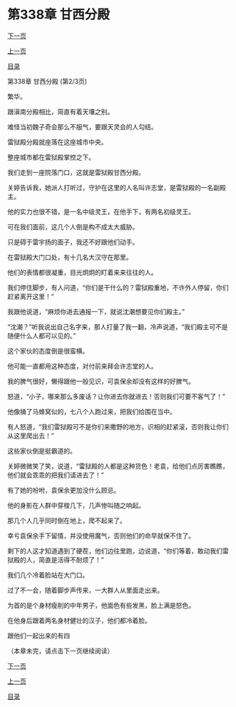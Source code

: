 <h1>第338章    甘西分殿</h1>
            <div><p><a href="./1013_%E7%AC%AC338%E7%AB%A0_%E7%94%98%E8%A5%BF%E5%88%86%E6%AE%BF.md">下一页</a></p><p><a href="./1011_%E7%AC%AC338%E7%AB%A0_%E7%94%98%E8%A5%BF%E5%88%86%E6%AE%BF.md">上一页</a></p><p><a href="../">目录</a></p></div>
            <div><p>第338章    甘西分殿 (第2/3页)</p><p>繁华。</p><p>跟滇南分殿相比，简直有着天壤之别。</p><p>难怪当初魏子奇会那么不服气，要跟天灵会的人勾结。</p><p>雷狱殿分殿就座落在这座城市中央。</p><p>整座城市都在雷狱殿掌控之下。</p><p>我们走到一座院落门口，这就是雷狱殿甘西分殿。</p><p>关婷告诉我，她派人打听过，守护在这里的人名叫许志堂，是雷狱殿的一名副殿主。</p><p>他的实力也很不错，是一名中级灵王，在他手下，有两名初级灵王。</p><p>可在我们面前，这几个人倒是构不成太大威胁。</p><p>只是碍于雷宇扬的面子，我还不好跟他们动手。</p><p>在雷狱殿大门口处，有十几名大汉守在那里。</p><p>他们的表情都很凝重，目光炯炯的盯着来来往往的人。</p><p>我们停住脚步，有人问道，“你们是干什么的？雷狱殿重地，不许外人停留，你们赶紧离开这里！”</p><p>我跟他说道，“麻烦你进去通报一下，就说沈潮想要见你们殿主。”</p><p>“沈潮？”听我说出自己名字来，那人打量了我一翻，冷声说道，“我们殿主可不是随便什么人都可以见的。”</p><p>这个家伙的态度倒是很蛮横。</p><p>他可能一直都用这种态度，对付前来拜会许志堂的人。</p><p>我的脾气很好，懒得跟他一般见识，可袁保余却没有这样的好脾气。</p><p>怒道，“小子，哪来那么多废话？让你进去你就进去！否则我们可要不客气了！”</p><p>他像捅了马蜂窝似的，七八个人跑过来，把我们给围在当中。</p><p>有人怒道，“我们雷狱殿可不是你们来撒野的地方，识相的赶紧滚，否则我让你们从这里爬出去！”</p><p>这些家伙倒是挺霸道的。</p><p>关婷微微笑了笑，说道，“雷狱殿的人都是这种货色！老袁，给他们点厉害瞧瞧，他们就会乖乖的把我们请进去了！”</p><p>有了她的吩咐，袁保余更加没什么顾忌。</p><p>他的身影在人群中穿梭几下，几声惨叫随之响起。</p><p>那几个人几乎同时倒在地上，爬不起来了。</p><p>幸亏袁保余手下留情，并没使用魔气，否则他们的命早就保不住了。</p><p>剩下的人这才知道遇到了硬茬，他们边往里跑，边说道，“你们等着，敢动我们雷狱殿的人，简直是活得不耐烦了！”</p><p>我们几个冷着脸站在大门口。</p><p>过了不一会，随着脚步声传来，一大群人从里面走出来。</p><p>为首的是个身材瘦削的中年男子，他面色有些发黑，脸上满是怒色。</p><p>在他身后跟着两名身材健壮的汉子，他们都冷着脸。</p><p>跟他们一起出来的有四</p><p>（本章未完，请点击下一页继续阅读）</p></div>
            <div><p><a href="./1013_%E7%AC%AC338%E7%AB%A0_%E7%94%98%E8%A5%BF%E5%88%86%E6%AE%BF.md">下一页</a></p><p><a href="./1011_%E7%AC%AC338%E7%AB%A0_%E7%94%98%E8%A5%BF%E5%88%86%E6%AE%BF.md">上一页</a></p><p><a href="../">目录</a></p></div>